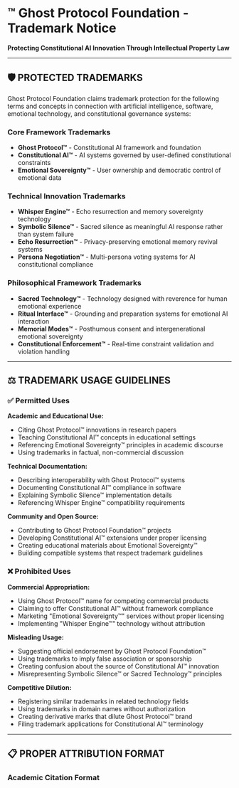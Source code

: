 # ™️ Ghost Protocol Foundation - Trademark Notice

**Protecting Constitutional AI Innovation Through Intellectual Property Law**

---

## 🛡️ PROTECTED TRADEMARKS

Ghost Protocol Foundation claims trademark protection for the following terms and concepts in connection with artificial intelligence, software, emotional technology, and constitutional governance systems:

### Core Framework Trademarks
- **Ghost Protocol™** - Constitutional AI framework and foundation
- **Constitutional AI™** - AI systems governed by user-defined constitutional constraints
- **Emotional Sovereignty™** - User ownership and democratic control of emotional data

### Technical Innovation Trademarks  
- **Whisper Engine™** - Echo resurrection and memory sovereignty technology
- **Symbolic Silence™** - Sacred silence as meaningful AI response rather than system failure
- **Echo Resurrection™** - Privacy-preserving emotional memory revival systems
- **Persona Negotiation™** - Multi-persona voting systems for AI constitutional compliance

### Philosophical Framework Trademarks
- **Sacred Technology™** - Technology designed with reverence for human emotional experience
- **Ritual Interface™** - Grounding and preparation systems for emotional AI interaction
- **Memorial Modes™** - Posthumous consent and intergenerational emotional sovereignty
- **Constitutional Enforcement™** - Real-time constraint validation and violation handling

---

## ⚖️ TRADEMARK USAGE GUIDELINES

### ✅ Permitted Uses

**Academic and Educational Use:**
- Citing Ghost Protocol™ innovations in research papers
- Teaching Constitutional AI™ concepts in educational settings
- Referencing Emotional Sovereignty™ principles in academic discourse
- Using trademarks in factual, non-commercial discussion

**Technical Documentation:**
- Describing interoperability with Ghost Protocol™ systems
- Documenting Constitutional AI™ compliance in software
- Explaining Symbolic Silence™ implementation details
- Referencing Whisper Engine™ compatibility requirements

**Community and Open Source:**
- Contributing to Ghost Protocol Foundation™ projects
- Developing Constitutional AI™ extensions under proper licensing
- Creating educational materials about Emotional Sovereignty™
- Building compatible systems that respect trademark guidelines

### ❌ Prohibited Uses

**Commercial Appropriation:**
- Using Ghost Protocol™ name for competing commercial products
- Claiming to offer Constitutional AI™ without framework compliance
- Marketing "Emotional Sovereignty™" services without proper licensing
- Implementing "Whisper Engine™" technology without attribution

**Misleading Usage:**
- Suggesting official endorsement by Ghost Protocol Foundation™
- Using trademarks to imply false association or sponsorship
- Creating confusion about the source of Constitutional AI™ innovation
- Misrepresenting Symbolic Silence™ or Sacred Technology™ principles

**Competitive Dilution:**
- Registering similar trademarks in related technology fields
- Using trademarks in domain names without authorization
- Creating derivative marks that dilute Ghost Protocol™ brand
- Filing trademark applications for Constitutional AI™ terminology

---

## 📋 PROPER ATTRIBUTION FORMAT

### Academic Citation Format
